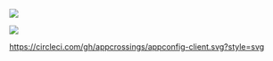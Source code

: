 <a href="https://codeclimate.com/github/appcrossings/appconfig-client/maintainability"><img src="https://api.codeclimate.com/v1/badges/792a2ff7af13a839c010/maintainability" /></a>

<a href="https://codeclimate.com/github/appcrossings/appconfig-client/test_coverage"><img src="https://api.codeclimate.com/v1/badges/792a2ff7af13a839c010/test_coverage" /></a>

https://circleci.com/gh/appcrossings/appconfig-client.svg?style=svg